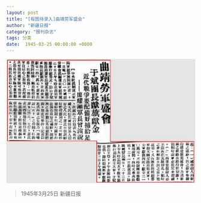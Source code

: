 ```yaml
---
layout: post
title: "[有图待录入]曲靖劳军盛会"
author: "新疆日报"
category: "报刊杂志"
tags: 分类
date:  1945-03-25 00:00:00 +0000
---
```


![曲靖劳军盛会](../assets/images/newspapers/曲靖劳军盛会.png)


> *<!-- 图源：佚名 -->*


> 1945年3月25日 新疆日报
